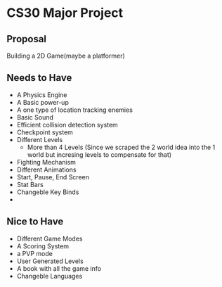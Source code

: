 # CS30 Major Project

## Proposal
Building a 2D Game(maybe a platformer) 

## Needs to Have
- A Physics Engine
- A Basic power-up
- A one type of location tracking enemies
- Basic Sound
- Efficient collision detection system
- Checkpoint system
- Different Levels
    - More than 4 Levels (Since we scraped the 2 world idea into the 1 world but incresing levels to compensate for that)
- Fighting Mechanism
- Different Animations
- Start, Pause, End Screen
- Stat Bars
- Changeble Key Binds
- 


## Nice to Have
- Different Game Modes
- A Scoring System
- a PVP mode
- User Generated Levels
- A book with all the game info
- Changeble Languages